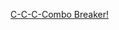 ---
layout: post
wordpress_id: 770
wordpress_url: http://noesbueno.com/archives/770
date: '2010-09-04 15:53:47 -0500'
date_gmt: '2010-09-04 20:53:47 -0500'
body: |
  <p><a href="http://www.whatevs.net/post/1064838156/count-the-memes">C-C-C-Combo Breaker!</a></p>
---